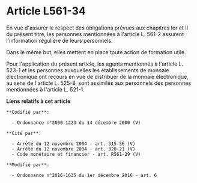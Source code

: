 # Article L561-34

En vue d'assurer le respect des obligations prévues aux chapitres Ier et II du présent titre, les personnes mentionnées à
l'article L. 561-2 assurent l'information régulière de leurs personnels.

Dans le même but, elles mettent en place toute action de formation utile.

Pour l'application du présent article, les agents mentionnés à l'article L. 523-1 et les personnes auxquelles les
établissements de monnaie électronique ont recours en vue de distribuer de la monnaie électronique, au sens de l'article L.
525-8, sont assimilés aux personnels des personnes mentionnées à l'article L. 521-1.

**Liens relatifs à cet article**

	**Codifié par**:

	  - Ordonnance n°2000-1223 du 14 décembre 2000 (V)

	**Cité par**:

	  - Arrêté du 12 novembre 2004 - art. 315-56 (V)
	  - Arrêté du 12 novembre 2004 - art. 320-21 (V)
	  - Code monétaire et financier - art. R561-29 (V)

	**Modifié par**:

	  - Ordonnance n°2016-1635 du 1er décembre 2016 - art. 6
